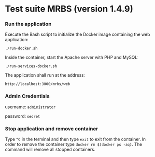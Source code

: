 # Test suite MRBS (version 1.4.9)

### Run the application

Execute the Bash script to initialize the Docker image containing the web application:

`./run-docker.sh`

Inside the container, start the Apache server with PHP and MySQL:

`./run-services-docker.sh`

The application shall run at the address:

`http://localhost:3000/mrbs/web`

### Admin Credentials
username: `administrator`

password: `secret`

### Stop application and remove container
Type `^C` in the terminal and then type `exit` to exit from the container. In order to remove the container type `docker rm $(docker ps -aq)`. The command will remove all stopped containers.
